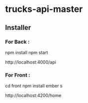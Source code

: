 # trucks-api-master

## Installer

### For Back :

npm install
npm start

http://localhost:4000/api

### For Front :

cd front
npm install
ember s

http://localhost:4200/home
